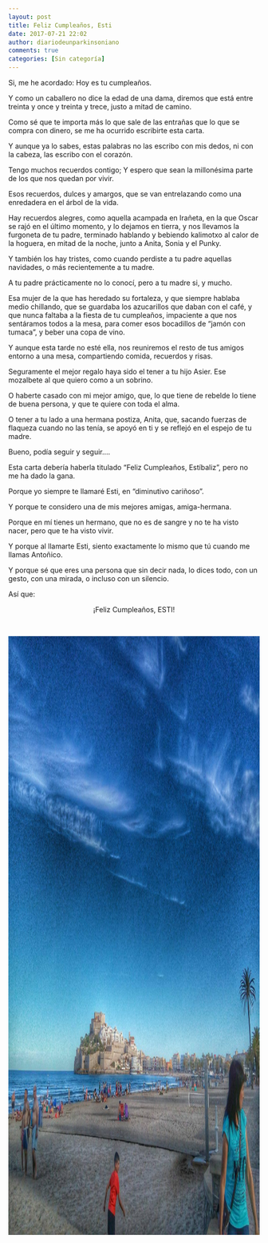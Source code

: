 ```yaml
---
layout: post
title: Feliz Cumpleaños, Esti
date: 2017-07-21 22:02
author: diariodeunparkinsoniano
comments: true
categories: [Sin categoría]
---
```

Si, me he acordado: Hoy es tu cumpleaños.

Y como un caballero no dice la edad de una dama, diremos que está entre treinta y once y treinta y trece, justo a mitad de camino.

Como sé que te importa más lo que sale de las entrañas que lo que se compra con dinero, se me ha ocurrido escribirte esta carta.

Y aunque ya lo sabes, estas palabras no las escribo con mis dedos, ni con la cabeza, las escribo con el corazón.

Tengo muchos recuerdos contigo; Y espero que sean la millonésima parte de los que nos quedan por vivir.

Esos recuerdos, dulces y amargos, que se van entrelazando como una enredadera en el árbol de la vida.

Hay recuerdos alegres, como aquella acampada en Irañeta, en la que Oscar se rajó en el último momento, y lo dejamos en tierra, y nos llevamos la furgoneta de tu padre, terminado hablando y bebiendo kalimotxo al calor de la hoguera, en mitad de la noche, junto a Anita, Sonia y el Punky.

Y también los hay tristes, como cuando perdiste a tu padre aquellas navidades, o más recientemente a tu madre.

A tu padre prácticamente no lo conocí, pero a tu madre si, y mucho.

Esa mujer de la que has heredado su fortaleza, y que siempre hablaba medio chillando, que se guardaba los azucarillos que daban con el café, y que nunca faltaba a la fiesta de tu cumpleaños, impaciente a que nos sentáramos todos a la mesa, para comer esos bocadillos de “jamón con tumaca”, y beber una copa de vino.

Y aunque esta tarde no esté ella, nos reuniremos el resto de tus amigos entorno a una mesa, compartiendo comida, recuerdos y risas.

Seguramente el mejor regalo haya sido el tener a tu hijo Asier. Ese mozalbete al que quiero como a un sobrino.

O haberte casado con mi mejor amigo, que, lo que tiene de rebelde lo tiene de buena persona, y que te quiere con toda el alma.

O tener a tu lado a una hermana postiza, Anita, que, sacando fuerzas de flaqueza cuando no las tenía, se apoyó en ti y se reflejó en el espejo de tu madre.

Bueno, podía seguir y seguir….

Esta carta debería haberla titulado “Feliz Cumpleaños, Estíbaliz”, pero no me ha dado la gana.

Porque yo siempre te llamaré Esti, en “diminutivo cariñoso”.

Y porque te considero una de mis mejores amigas, amiga-hermana.

Porque en mí tienes un hermano, que no es de sangre y no te ha visto nacer, pero que te ha visto vivir.

Y porque al llamarte Esti, siento exactamente lo mismo que tú cuando me llamas Antoñico.

Y porque sé que eres una persona que sin decir nada, lo dices todo, con un gesto, con una mirada, o incluso con un silencio.

Así que:
<p style="text-align:center;">¡Feliz Cumpleaños, ESTI!</p>
&nbsp;
<p style="text-align:justify;"><img class="img-fluid"  clasXs="size-full wp-image-295" src="/assets/images/2017/07/20121581_10203191166936005_294372763532941180_o.jpg" alt="20121581_10203191166936005_294372763532941180_o" width="1600" height="1200" /></p>
&nbsp;

&nbsp;

